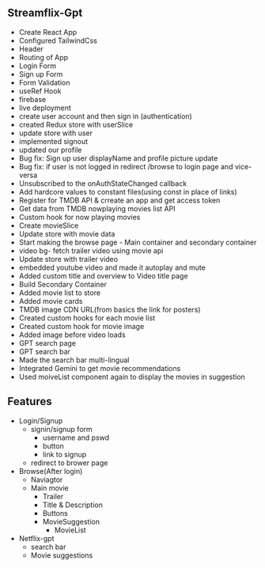 ##  Streamflix-Gpt

- Create React App
- Configured TailwindCss
- Header
- Routing of App
- Login Form
- Sign up Form
- Form Validation
- useRef Hook
- firebase
- live deployment
- create user account and then sign in (authentication)
- created Redux store with userSlice
- update store with user 
- implemented signout
- updated our profile
- Bug fix: Sign up user displayName and profile picture update
- Bug fix: if user is not logged in redirect /browse to login page and vice-versa
- Unsubscribed to the onAuthStateChanged callback
- Add hardcore values to constant files(using const in place of links)
- Register for TMDB API & crreate an app and get access token
- Get data from TMDB nowplaying movies list API
- Custom hook for now playing movies  
- Create movieSlice
- Update store with movie data
- Start making the browse page - Main container and secondary container
- video bg- fetch trailer video using movie api
- Update store with trailer video
- embedded youtube video and made it autoplay and mute
- Added custom title and overview to Video title page
- Build Secondary Container
- Added movie list to store
- Added movie cards
- TMDB image CDN URL(from basics the link for posters)
- Created custom hooks for each movie list
- Created custom hook for movie image
- Added image before video loads
- GPT search page
- GPT search bar
- Made the search bar multi-lingual
- Integrated Gemini to get movie recommendations
- Used moiveList component again to display the movies in suggestion 


## Features
- Login/Signup
    - signin/signup form
        - username and pswd
        - button
        - link to signup
    - redirect to brower page
- Browse(After login)
    - Naviagtor
    - Main movie
        - Trailer
        - Title & Description
        - Buttons
        - MovieSuggestion
            - MovieList
- Netflix-gpt
    - search bar
    - Movie suggestions